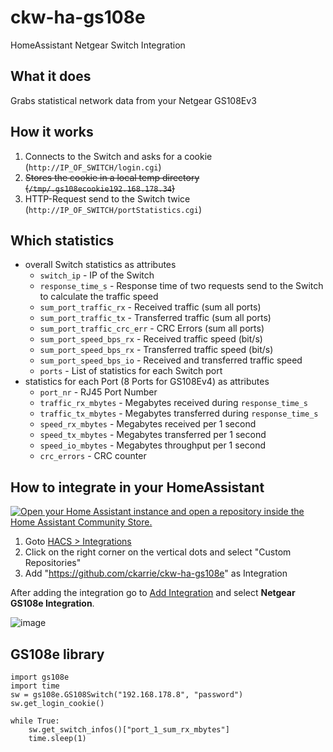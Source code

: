 # ckw-ha-gs108e
HomeAssistant Netgear Switch Integration

## What it does
Grabs statistical network data from your Netgear GS108Ev3

## How it works
1. Connects to the Switch and asks for a cookie (`http://IP_OF_SWITCH/login.cgi`)
2. ~~Stores the cookie in a local temp directory (`/tmp/.gs108ecookie192.168.178.34`)~~
3. HTTP-Request send to the Switch twice (`http://IP_OF_SWITCH/portStatistics.cgi`)

## Which statistics
- overall Switch statistics as attributes
  - `switch_ip` - IP of the Switch
  - `response_time_s` - Response time of two requests send to the Switch to calculate the traffic speed
  - `sum_port_traffic_rx` - Received traffic (sum all ports)
  - `sum_port_traffic_tx` - Transferred traffic (sum all ports)
  - `sum_port_traffic_crc_err` - CRC Errors (sum all ports)
  - `sum_port_speed_bps_rx` - Received traffic speed (bit/s)
  - `sum_port_speed_bps_rx` - Transferred traffic speed (bit/s)
  - `sum_port_speed_bps_io` - Received and transferred traffic speed 
  - `ports` - List of statistics for each Switch port
- statistics for each Port (8 Ports for GS108Ev4) as attributes
  - `port_nr` - RJ45 Port Number
  - `traffic_rx_mbytes` - Megabytes received during `response_time_s`
  - `traffic_tx_mbytes` - Megabytes transferred during `response_time_s`
  - `speed_rx_mbytes` - Megabytes received per 1 second
  - `speed_tx_mbytes` - Megabytes transferred per 1 second
  - `speed_io_mbytes` - Megabytes throughput per 1 second
  - `crc_errors` - CRC counter


## How to integrate in your HomeAssistant

[![Open your Home Assistant instance and open a repository inside the Home Assistant Community Store.](https://my.home-assistant.io/badges/hacs_repository.svg)](https://my.home-assistant.io/redirect/hacs_repository/?owner=ckarrie&repository=ckw-ha-gs108e&category=integration)

1. Goto [HACS > Integrations](http://homeassistant.lan/redirect/hacs/integrations)
2. Click on the right corner on the vertical dots and select "Custom Repositories"
3. Add "https://github.com/ckarrie/ckw-ha-gs108e" as Integration

After adding the integration go to [Add Integration](https://my.home-assistant.io/redirect/integrations/) and select **Netgear GS108e Integration**.


![image](https://user-images.githubusercontent.com/4140156/118571964-9ac0fa80-b77f-11eb-951e-a5e393157bd0.png)

## GS108e library

```python3
import gs108e
import time
sw = gs108e.GS108Switch("192.168.178.8", "password")
sw.get_login_cookie()

while True:
    sw.get_switch_infos()["port_1_sum_rx_mbytes"]
    time.sleep(1)




```


